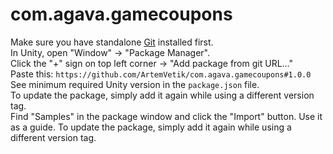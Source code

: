 # com.agava.gamecoupons
  
Make sure you have standalone [Git](https://git-scm.com/downloads) installed first.  
In Unity, open "Window" -> "Package Manager".  
Click the "+" sign on top left corner -> "Add package from git URL..."  
Paste this: `https://github.com/ArtemVetik/com.agava.gamecoupons#1.0.0`  
See minimum required Unity version in the `package.json` file.  
To update the package, simply add it again while using a different version tag.  
Find "Samples" in the package window and click the "Import" button. Use it as a guide.
To update the package, simply add it again while using a different version tag.  
